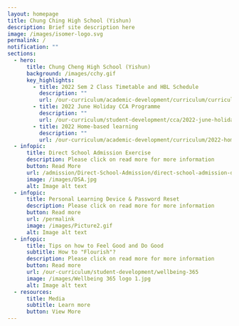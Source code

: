 ```yaml
---
layout: homepage
title: Chung Ching High School (Yishun)
description: Brief site description here
image: /images/isomer-logo.svg
permalink: /
notification: ""
sections:
  - hero:
      title: Chung Cheng High School (Yishun)
      background: /images/cchy.gif
      key_highlights:
        - title: 2022 Sem 2 Class Timetable and HBL Schedule
          description: ""
          url: /our-curriculum/academic-development/curriculum/curriculum-timetable-n-extended-curriculum-programme
        - title: 2022 June Holiday CCA Programme
          description: ""
          url: /our-curriculum/student-development/cca/2022-june-holiday-cca-programme
        - title: 2022 Home-based learning
          description: ""
          url: /our-curriculum/academic-development/curriculum/2022-home-based-learning
  - infopic:
      title: Direct School Admission Exercise
      description: Please click on read more for more information
      button: Read More
      url: /admission/Direct-School-Admission/direct-school-admission-dsa
      image: /images/DSA.jpg
      alt: Image alt text
  - infopic:
      title: Personal Learning Device & Password Reset
      description: Please click on read more for more information
      button: Read more
      url: /permalink
      image: /images/Picture2.gif
      alt: Image alt text
  - infopic:
      title: Tips on how to Feel Good and Do Good
      subtitle: How to "Flourish"?
      description: Please click on read more for more information
      button: Read more
      url: /our-curriculum/student-development/wellbeing-365
      image: /images/Wellbeing 365 logo 1.jpg
      alt: Image alt text
  - resources:
      title: Media
      subtitle: Learn more
      button: View More
---
```

